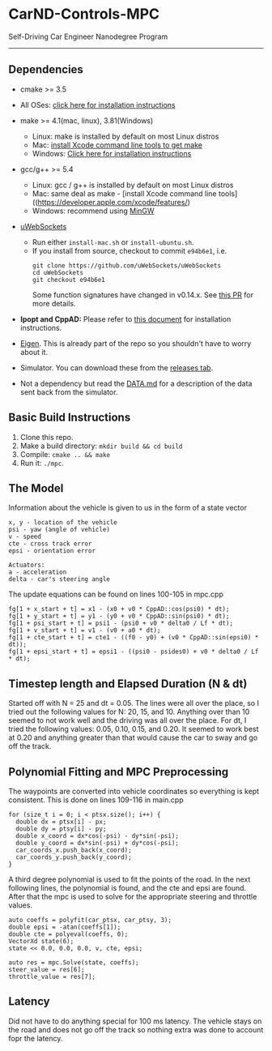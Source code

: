 # CarND-Controls-MPC
Self-Driving Car Engineer Nanodegree Program

---

## Dependencies

* cmake >= 3.5
 * All OSes: [click here for installation instructions](https://cmake.org/install/)
* make >= 4.1(mac, linux), 3.81(Windows)
  * Linux: make is installed by default on most Linux distros
  * Mac: [install Xcode command line tools to get make](https://developer.apple.com/xcode/features/)
  * Windows: [Click here for installation instructions](http://gnuwin32.sourceforge.net/packages/make.htm)
* gcc/g++ >= 5.4
  * Linux: gcc / g++ is installed by default on most Linux distros
  * Mac: same deal as make - [install Xcode command line tools]((https://developer.apple.com/xcode/features/)
  * Windows: recommend using [MinGW](http://www.mingw.org/)
* [uWebSockets](https://github.com/uWebSockets/uWebSockets)
  * Run either `install-mac.sh` or `install-ubuntu.sh`.
  * If you install from source, checkout to commit `e94b6e1`, i.e.
    ```
    git clone https://github.com/uWebSockets/uWebSockets
    cd uWebSockets
    git checkout e94b6e1
    ```
    Some function signatures have changed in v0.14.x. See [this PR](https://github.com/udacity/CarND-MPC-Project/pull/3) for more details.

* **Ipopt and CppAD:** Please refer to [this document](https://github.com/udacity/CarND-MPC-Project/blob/master/install_Ipopt_CppAD.md) for installation instructions.
* [Eigen](http://eigen.tuxfamily.org/index.php?title=Main_Page). This is already part of the repo so you shouldn't have to worry about it.
* Simulator. You can download these from the [releases tab](https://github.com/udacity/self-driving-car-sim/releases).
* Not a dependency but read the [DATA.md](./DATA.md) for a description of the data sent back from the simulator.


## Basic Build Instructions

1. Clone this repo.
2. Make a build directory: `mkdir build && cd build`
3. Compile: `cmake .. && make`
4. Run it: `./mpc`.

## The Model

Information about the vehicle is given to us in the form of a state vector

```
x, y - location of the vehicle
psi - yaw (angle of vehicle)
v - speed
cte - cross track error
epsi - orientation error

Actuators:
a - acceleration
delta - car's steering angle
```

The update equations can be found on lines 100-105 in mpc.cpp
```
fg[1 + x_start + t] = x1 - (x0 + v0 * CppAD::cos(psi0) * dt);
fg[1 + y_start + t] = y1 - (y0 + v0 * CppAD::sin(psi0) * dt);
fg[1 + psi_start + t] = psi1 - (psi0 + v0 * delta0 / Lf * dt);
fg[1 + v_start + t] = v1 - (v0 + a0 * dt);
fg[1 + cte_start + t] = cte1 - ((f0 - y0) + (v0 * CppAD::sin(epsi0) * dt));
fg[1 + epsi_start + t] = epsi1 - ((psi0 - psides0) + v0 * delta0 / Lf * dt);
```

## Timestep length and Elapsed Duration (N & dt)
Started off with N = 25 and dt = 0.05.  The lines were all over the place, so I tried out the following values for N: 20, 15, and 10.  Anything over than 10 seemed to not work well and the driving was all over the place.  For dt, I tried the following values: 0.05, 0.10, 0.15, and 0.20.  It seemed to work best at 0.20 and anything greater than that would  cause the car to sway and go off the track.

## Polynomial Fitting and MPC Preprocessing
The waypoints are converted into vehicle coordinates so everything is kept consistent.  This is done on lines 109-116 in main.cpp
```
for (size_t i = 0; i < ptsx.size(); i++) {
  double dx = ptsx[i] - px;
  double dy = ptsy[i] - py;
  double x_coord = dx*cos(-psi) - dy*sin(-psi);
  double y_coord = dx*sin(-psi) + dy*cos(-psi);
  car_coords_x.push_back(x_coord);
  car_coords_y.push_back(y_coord);
}
```
A third degree polynomial is used to fit the points of the road.  In the next following lines, the polynomial is found,  and the cte and epsi are found.  After that the mpc is used to solve for the appropriate steering and throttle values.
```
auto coeffs = polyfit(car_ptsx, car_ptsy, 3);
double epsi = -atan(coeffs[1]);
double cte = polyeval(coeffs, 0);
VectorXd state(6);
state << 0.0, 0.0, 0.0, v, cte, epsi;

auto res = mpc.Solve(state, coeffs);
steer_value = res[6];
throttle_value = res[7];
```

## Latency
Did not have to do anything special for 100 ms latency.  The vehicle stays on the road and does not go off the track so nothing extra was done to account fopr the latency.
